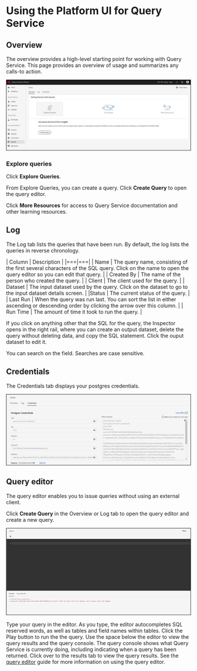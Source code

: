 # Using the Platform UI for Query Service

## Overview

The overview provides a high-level starting point for working with Query Service. This page provides an overview of usage and summarizes any calls-to action.

![](graphics/ovrview.jpg)

### Explore queries

Click **Explore Queries**. 

From Explore Queries, you can create a query. Click **Create Query** to open the query editor.

Click **More Resources** for access to Query Service documentation and other learning resources.

## Log

The Log tab lists the queries that have been run. By default, the log lists the queries in reverse chronology.

| Column | Description |
|===|===|
| Name | The query name, consisting of the first several characters of the SQL query. Click on the name to open the query editor so you can edit that query. |
| Created By | The name of the person who created the query. |
| Client | The client used for the query. |
| Dataset | The input dataset used by the query. Click on the dataset to go to the input dataset details screen. |
|Status | The current status of the query. |
| Last Run | When the query was run last. You can sort the list in either ascending or descending order by clicking the arrow over this column. |
| Run Time | The amount of time it took to run the query. |

If you click on anything other that the SQL for the query, the Inspector opens in the right rail, where you can create an output dataset, delete the query without deleting data, and copy the SQL statement. Click the ouput dataset to edit it.

You can search on the field. Searches are case sensitive.

## Credentials

The Credentials tab displays your postgres credentials.

![](graphics/credentials.jpg)

## Query editor

The query editor enables you to issue queries without using an external client. 

Click **Create Query** in the Overview or Log tab to open the query editor and create a new query.

![](graphics/queryeditor.jpg)

Type your query in the editor. As you type, the editor autocompletes SQL reserved words, as well as tables and field names within tables. Click the Play button to run the the query. Use the space below the editor to view the query results and the query console. The query console shows what Query Service is currently doing, including indicating when a query has been returned. Click over to the results tab to view the query results. See the [query editor](qs-editor.md) guide for more information on using the query editor. 